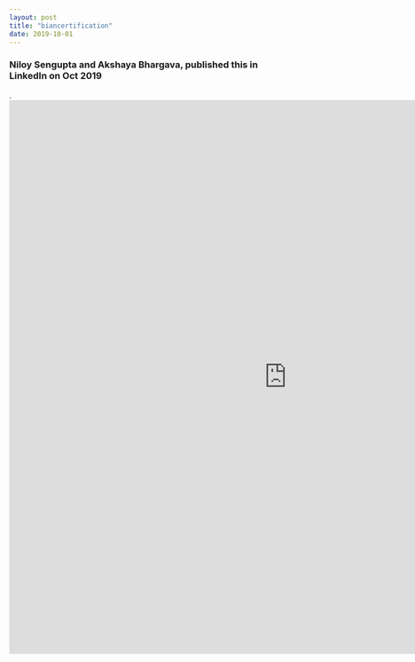 ```yaml
---
layout: post
title: "biancertification"
date: 2019-10-01
---
```

<h3>Niloy Sengupta and Akshaya Bhargava, published this in LinkedIn on Oct 2019</h3>.
<div>
<iframe src="https://www.linkedin.com/embed/feed/update/urn:li:ugcPost:6591043917335052288" height="1000" width="1000" frameborder="0" allowfullscreen="" title="Embedded post"></iframe>
</div>
